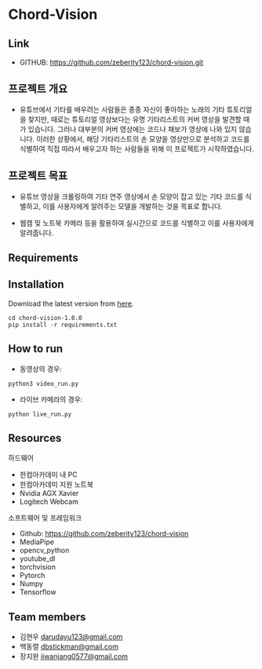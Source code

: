 # Chord-Vision

## Link 
- GITHUB: https://github.com/zeberity123/chord-vision.git

## 프로젝트 개요
- 유튜브에서 기타를 배우려는 사람들은 종종 자신이 좋아하는 노래의 기타 튜토리얼을 찾지만, 때로는 튜토리얼 영상보다는 유명 기타리스트의 커버 영상을 발견할 때가 있습니다. 그러나 대부분의 커버 영상에는 코드나 채보가 영상에 나와 있지 않습니다. 이러한 상황에서, 해당 기타리스트의 손 모양을 영상만으로 분석하고 코드를 식별하여 직접 따라서 배우고자 하는 사람들을 위해 이 프로젝트가 시작하였습니다.
  
## 프로젝트 목표
- 유튜브 영상을 크롤링하여 기타 연주 영상에서 손 모양이 잡고 있는 기타 코드를 식별하고, 이를 사용자에게 알려주는 모델을 개발하는 것을 목표로 합니다.

- 웹캠 및 노트북 카메라 등을 활용하여 실시간으로 코드를 식별하고 이를 사용자에게 알려줍니다.



## Requirements

## Installation
Download the latest version from [here](https://github.com/zeberity123/chord-vision/releases).

```
cd chord-vision-1.0.0
pip install -r requirements.txt
```

## How to run
- 동영상의 경우:
```
python3 video_run.py
```

- 라이브 카메라의 경우:
```
python live_run.py
```

## Resources
하드웨어
- 한컴아카데미 내 PC
- 한컴아카데미 지원 노트북
- Nvidia AGX Xavier
- Logitech Webcam

소프트웨어 및 프레임워크
- Github: https://github.com/zeberity123/chord-vision
- MediaPipe
- opencv_python
- youtube_dl
- torchvision
- Pytorch
- Numpy
- Tensorflow

  

## Team members
- 김현우 darudayu123@gmail.com
- 백동렬 dbstickman@gmail.com
- 장지완 jiwanjang0577@gmail.com
